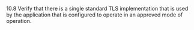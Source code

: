 10.8 Verify that there is a single standard TLS implementation that is used by the application that is configured to operate in an approved mode of operation.